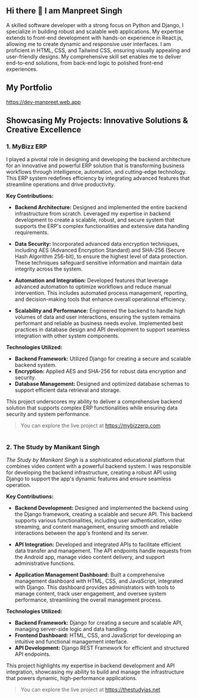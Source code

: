 
## Hi there 👋 I am Manpreet Singh

A skilled software developer with a strong focus on Python and Django, I specialize in building robust and scalable web applications. My expertise extends to front-end development with hands-on experience in React.js, allowing me to create dynamic and responsive user interfaces. I am proficient in HTML, CSS, and Tailwind CSS, ensuring visually appealing and user-friendly designs. My comprehensive skill set enables me to deliver end-to-end solutions, from back-end logic to polished front-end experiences.
## My Portfolio
https://dev-manpreet.web.app

## Showcasing My Projects: Innovative Solutions & Creative Excellence

### 1. MyBizz ERP
I played a pivotal role in designing and developing the backend architecture for an innovative and powerful ERP solution that is transforming business workflows through intelligence, automation, and cutting-edge technology. This ERP system redefines efficiency by integrating advanced features that streamline operations and drive productivity.

**Key Contributions:**

-   **Backend Architecture:**  Designed and implemented the entire backend infrastructure from scratch. Leveraged my expertise in backend development to create a scalable, robust, and secure system that supports the ERP's complex functionalities and extensive data handling requirements.
    
-   **Data Security:**  Incorporated advanced data encryption techniques, including AES (Advanced Encryption Standard) and SHA-256 (Secure Hash Algorithm 256-bit), to ensure the highest level of data protection. These techniques safeguard sensitive information and maintain data integrity across the system.
    
-   **Automation and Integration:**  Developed features that leverage advanced automation to optimize workflows and reduce manual intervention. This includes automated process management, reporting, and decision-making tools that enhance overall operational efficiency.
    
-   **Scalability and Performance:**  Engineered the backend to handle high volumes of data and user interactions, ensuring the system remains performant and reliable as business needs evolve. Implemented best practices in database design and API development to support seamless integration with other system components.
    

**Technologies Utilized:**

-   **Backend Framework:**  Utilized Django for creating a secure and scalable backend system.
-   **Encryption:**  Applied AES and SHA-256 for robust data encryption and security.
-   **Database Management:**  Designed and optimized database schemas to support efficient data retrieval and storage.

This project underscores my ability to deliver a comprehensive backend solution that supports complex ERP functionalities while ensuring data security and system performance.

> You can explore the live project at https://mybizzerp.com

#

### 2. The Study by Manikant Singh
_The Study by Manikant Singh_  is a sophisticated educational platform that combines video content with a powerful backend system. I was responsible for developing the backend infrastructure, creating a robust API using Django to support the app's dynamic features and ensure seamless operation.

**Key Contributions:**

-   **Backend Development:**  Designed and implemented the backend using the Django framework, creating a scalable and secure API. This backend supports various functionalities, including user authentication, video streaming, and content management, ensuring smooth and reliable interactions between the app's frontend and its server.
    
-   **API Integration:**  Developed and integrated APIs to facilitate efficient data transfer and management. The API endpoints handle requests from the Android app, manage video content delivery, and support administrative functions.
    
-   **Application Management Dashboard:**  Built a comprehensive management dashboard with HTML, CSS, and JavaScript, integrated with Django. This dashboard provides administrators with tools to manage content, track user engagement, and oversee system performance, streamlining the overall management process.
    

**Technologies Utilized:**

-   **Backend Framework:**  Django for creating a secure and scalable API, managing server-side logic and data handling.
-   **Frontend Dashboard:**  HTML, CSS, and JavaScript for developing an intuitive and functional management interface.
-   **API Development:**  Django REST Framework for efficient and structured API endpoints.

This project highlights my expertise in backend development and API integration, showcasing my ability to build and manage the infrastructure that powers dynamic, high-performance applications.
> You can explore the live project at https://thestudyias.net
